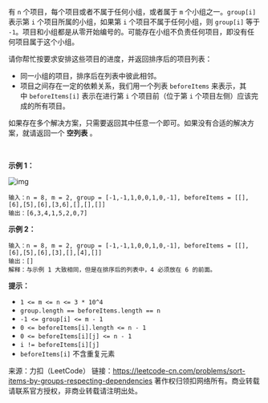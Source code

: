 有 ```n``` 个项目，每个项目或者不属于任何小组，或者属于 ```m``` 个小组之一。```group[i]``` 表示第 ```i``` 个项目所属的小组，如果第 ```i``` 个项目不属于任何小组，则 ```group[i]``` 等于 ```-1```。项目和小组都是从零开始编号的。可能存在小组不负责任何项目，即没有任何项目属于这个小组。

请你帮忙按要求安排这些项目的进度，并返回排序后的项目列表：

* 同一小组的项目，排序后在列表中彼此相邻。
* 项目之间存在一定的依赖关系，我们用一个列表 ```beforeItems``` 来表示，其中 ```beforeItems[i]``` 表示在进行第 ```i``` 个项目前（位于第 ```i``` 个项目左侧）应该完成的所有项目。

如果存在多个解决方案，只需要返回其中任意一个即可。如果没有合适的解决方案，就请返回一个 **空列表** 。

 

**示例 1：**

![img](https://github.com/Zhenghao-Liu/LeetCode_problem-and-solution/tree/master/1203.项目管理/1203_1.png)
```
输入：n = 8, m = 2, group = [-1,-1,1,0,0,1,0,-1], beforeItems = [[],[6],[5],[6],[3,6],[],[],[]]
输出：[6,3,4,1,5,2,0,7]
```
**示例 2：**
```
输入：n = 8, m = 2, group = [-1,-1,1,0,0,1,0,-1], beforeItems = [[],[6],[5],[6],[3],[],[4],[]]
输出：[]
解释：与示例 1 大致相同，但是在排序后的列表中，4 必须放在 6 的前面。
```

**提示：**

* ```1 <= m <= n <= 3 * 10^4```
* ```group.length == beforeItems.length == n```
* ```-1 <= group[i] <= m - 1```
* ```0 <= beforeItems[i].length <= n - 1```
* ```0 <= beforeItems[i][j] <= n - 1```
* ```i != beforeItems[i][j]```
* ```beforeItems[i]``` 不含重复元素

来源：力扣（LeetCode）
链接：https://leetcode-cn.com/problems/sort-items-by-groups-respecting-dependencies
著作权归领扣网络所有。商业转载请联系官方授权，非商业转载请注明出处。
